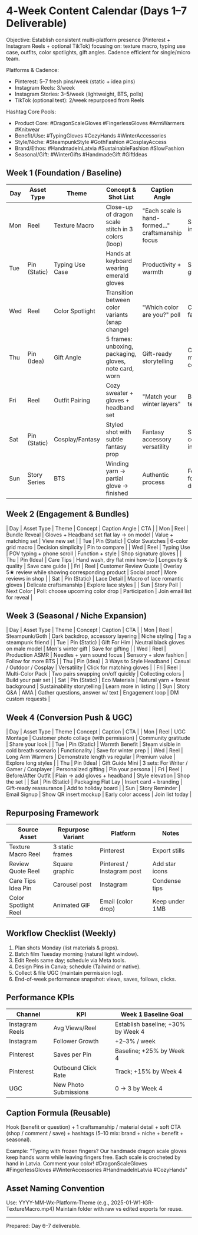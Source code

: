 # 4‑Week Content Calendar (Days 1–7 Deliverable)

Objective: Establish consistent multi-platform presence (Pinterest + Instagram Reels + optional TikTok) focusing on: texture macro, typing use case, outfits, color spotlights, gift angles. Cadence efficient for single/micro team.

Platforms & Cadence:
- Pinterest: 5–7 fresh pins/week (static + idea pins)
- Instagram Reels: 3/week
- Instagram Stories: 3–5/week (lightweight, BTS, polls)
- TikTok (optional test): 2/week repurposed from Reels

Hashtag Core Pools:
- Product Core: #DragonScaleGloves #FingerlessGloves #ArmWarmers #Knitwear
- Benefit/Use: #TypingGloves #CozyHands #WinterAccessories
- Style/Niche: #SteampunkStyle #GothFashion #CosplayAccess
- Brand/Ethos: #HandmadeInLatvia #SustainableFashion #SlowFashion
- Seasonal/Gift: #WinterGifts #HandmadeGift #GiftIdeas

## Week 1 (Foundation / Baseline)
| Day | Asset Type | Theme | Concept & Shot List | Caption Angle | CTA |
|-----|------------|-------|---------------------|---------------|-----|
| Mon | Reel | Texture Macro | Close-up of dragon scale stitch in 3 colors (loop) | "Each scale is hand-formed…" craftsmanship focus | Shop link in bio |
| Tue | Pin (Static) | Typing Use Case | Hands at keyboard wearing emerald gloves | Productivity + warmth | Save for gift idea |
| Wed | Reel | Color Spotlight | Transition between color variants (snap change) | "Which color are you?" poll | Comment favorite |
| Thu | Pin (Idea) | Gift Angle | 5 frames: unboxing, packaging, gloves, note card, worn | Gift-ready storytelling | Click for more colors |
| Fri | Reel | Outfit Pairing | Cozy sweater + gloves + headband set | "Match your winter layers" | Bundle tease |
| Sat | Pin (Static) | Cosplay/Fantasy | Styled shot with subtle fantasy prop | Fantasy accessory versatility | Save for cosplay inspo |
| Sun | Story Series | BTS | Winding yarn → partial glove → finished | Authentic process | Follow for color drop |

## Week 2 (Engagement & Bundles)
| Day | Asset Type | Theme | Concept | Caption Angle | CTA |
| Mon | Reel | Bundle Reveal | Gloves + Headband set flat lay → on model | Value + matching set | View new set |
| Tue | Pin (Static) | Color Swatches | 6-color grid macro | Decision simplicity | Pin to compare |
| Wed | Reel | Typing Use | POV typing + phone scroll | Function + style | Shop signature gloves |
| Thu | Pin (Idea) | Care Tips | Hand wash, dry flat mini how-to | Longevity & quality | Save care guide |
| Fri | Reel | Customer Review Quote | Overlay 5★ review while showing corresponding product | Social proof | More reviews in shop |
| Sat | Pin (Static) | Lace Detail | Macro of lace romantic gloves | Delicate craftsmanship | Explore lace styles |
| Sun | Story Poll | Next Color | Poll: choose upcoming color drop | Participation | Join email list for reveal |

## Week 3 (Seasonal / Niche Expansion)
| Day | Asset Type | Theme | Concept | Caption | CTA |
| Mon | Reel | Steampunk/Goth | Dark backdrop, accessory layering | Niche styling | Tag a steampunk friend |
| Tue | Pin (Static) | Gift For Him | Neutral black gloves on male model | Men's winter gift | Save for gifting |
| Wed | Reel | Production ASMR | Needles + yarn sound focus | Sensory + slow fashion | Follow for more BTS |
| Thu | Pin (Idea) | 3 Ways to Style Headband | Casual / Outdoor / Cosplay | Versatility | Click for matching gloves |
| Fri | Reel | Multi-Color Pack | Two pairs swapping on/off quickly | Collecting colors | Build your pair set |
| Sat | Pin (Static) | Eco Materials | Natural yarn + forest background | Sustainability storytelling | Learn more in listing |
| Sun | Story Q&A | AMA | Gather questions, answer w/ text | Engagement loop | DM custom requests |

## Week 4 (Conversion Push & UGC)
| Day | Asset Type | Theme | Concept | Caption | CTA |
| Mon | Reel | UGC Montage | Customer photo collage (with permission) | Community gratitude | Share your look |
| Tue | Pin (Static) | Warmth Benefit | Steam visible in cold breath scenario | Functionality | Save for winter prep |
| Wed | Reel | Long Arm Warmers | Demonstrate length vs regular | Premium value | Explore long styles |
| Thu | Pin (Idea) | Gift Guide Mini | 3 sets: For Writer / Gamer / Cosplayer | Personalized gifting | Pin your persona |
| Fri | Reel | Before/After Outfit | Plain → add gloves + headband | Style elevation | Shop the set |
| Sat | Pin (Static) | Packaging Flat Lay | Insert card + branding | Gift-ready reassurance | Add to holiday board |
| Sun | Story Reminder | Email Signup | Show QR insert mockup | Early color access | Join list today |

## Repurposing Framework
| Source Asset | Repurpose Variant | Platform | Notes |
|--------------|------------------|----------|-------|
| Texture Macro Reel | 3 static frames | Pinterest | Export stills |
| Review Quote Reel | Square graphic | Pinterest / Instagram post | Add star icons |
| Care Tips Idea Pin | Carousel post | Instagram | Condense tips |
| Color Spotlight Reel | Animated GIF | Email (color drop) | Keep under 1MB |

## Workflow Checklist (Weekly)
1. Plan shots Monday (list materials & props).
2. Batch film Tuesday morning (natural light window).
3. Edit Reels same day; schedule via Meta tools.
4. Design Pins in Canva; schedule (Tailwind or native).
5. Collect & file UGC (maintain permission log).
6. End-of-week performance snapshot: views, saves, follows, clicks.

## Performance KPIs
| Channel | KPI | Week 1 Baseline Goal |
|---------|-----|----------------------|
| Instagram Reels | Avg Views/Reel | Establish baseline; +30% by Week 4 |
| Instagram | Follower Growth | +2–3% / week |
| Pinterest | Saves per Pin | Baseline; +25% by Week 4 |
| Pinterest | Outbound Click Rate | Track; +15% by Week 4 |
| UGC | New Photo Submissions | 0 → 3 by Week 4 |

## Caption Formula (Reusable)
Hook (benefit or question) + 1 craftsmanship / material detail + soft CTA (shop / comment / save) + hashtags (5–10 mix: brand + niche + benefit + seasonal).

Example: "Typing with frozen fingers? Our handmade dragon scale gloves keep hands warm while leaving fingers free. Each scale is crocheted by hand in Latvia. Comment your color! #DragonScaleGloves #FingerlessGloves #WinterAccessories #HandmadeInLatvia #CozyHands"

## Asset Naming Convention
Use: YYYY-MM-Wx-Platform-Theme (e.g., 2025-01-W1-IGR-TextureMacro.mp4)
Maintain folder with raw vs edited exports for reuse.

---
Prepared: Day 6–7 deliverable.
